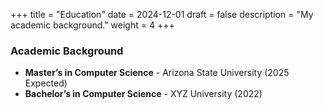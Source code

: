 +++
title = "Education"
date = 2024-12-01
draft = false
description = "My academic background."
weight = 4
+++

### Academic Background

- **Master’s in Computer Science** - Arizona State University (2025 Expected)
- **Bachelor’s in Computer Science** - XYZ University (2022)
